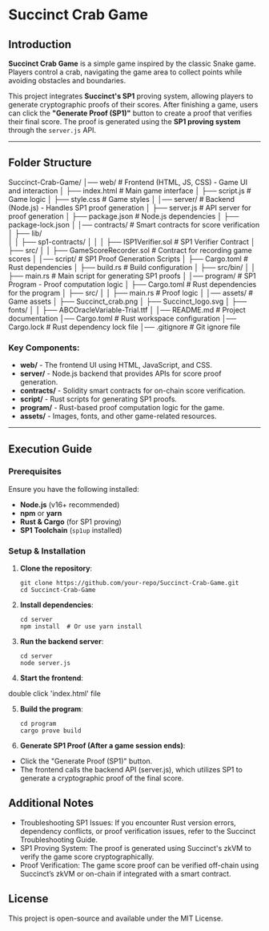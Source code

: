 # Succinct Crab Game

## Introduction

**Succinct Crab Game** is a simple game inspired by the classic Snake game. Players control a crab, navigating the game area to collect points while avoiding obstacles and boundaries.

This project integrates **Succinct's SP1** proving system, allowing players to generate cryptographic proofs of their scores. After finishing a game, users can click the **"Generate Proof (SP1)"** button to create a proof that verifies their final score. The proof is generated using the **SP1 proving system** through the `server.js` API.

---

## Folder Structure

Succinct-Crab-Game/
│── web/ # Frontend (HTML, JS, CSS) - Game UI and interaction
│ ├── index.html # Main game interface
│ ├── script.js # Game logic
│ ├── style.css # Game styles
│
│── server/ # Backend (Node.js) - Handles SP1 proof generation
│ ├── server.js # API server for proof generation
│ ├── package.json # Node.js dependencies
│ ├── package-lock.json
│
│── contracts/ # Smart contracts for score verification
│ ├── lib/  
│ │ ├── sp1-contracts/
│ │ │ ├── ISP1Verifier.sol # SP1 Verifier Contract
│ ├── src/
│ │ ├── GameScoreRecorder.sol # Contract for recording game scores
│
│── script/ # SP1 Proof Generation Scripts
│ ├── Cargo.toml # Rust dependencies
│ ├── build.rs # Build configuration
│ ├── src/bin/
│ │ ├── main.rs # Main script for generating SP1 proofs
│
│── program/ # SP1 Program - Proof computation logic
│ ├── Cargo.toml # Rust dependencies for the program
│ ├── src/
│ │ ├── main.rs # Proof logic
│
│── assets/ # Game assets
│ ├── Succinct_crab.png
│ ├── Succinct_logo.svg
│ ├── fonts/
│ │ ├── ABCOracleVariable-Trial.ttf
│
│── README.md # Project documentation
│── Cargo.toml # Rust workspace configuration
│── Cargo.lock # Rust dependency lock file
│── .gitignore # Git ignore file

### Key Components:

- **web/** - The frontend UI using HTML, JavaScript, and CSS.
- **server/** - Node.js backend that provides APIs for score proof generation.
- **contracts/** - Solidity smart contracts for on-chain score verification.
- **script/** - Rust scripts for generating SP1 proofs.
- **program/** - Rust-based proof computation logic for the game.
- **assets/** - Images, fonts, and other game-related resources.

---

## Execution Guide

### Prerequisites

Ensure you have the following installed:

- **Node.js** (v16+ recommended)
- **npm** or **yarn**
- **Rust & Cargo** (for SP1 proving)
- **SP1 Toolchain** (`sp1up` installed)

### Setup & Installation

1. **Clone the repository**:

   ```
   git clone https://github.com/your-repo/Succinct-Crab-Game.git
   cd Succinct-Crab-Game
   ```

2. **Install dependencies**:

   ```
   cd server
   npm install  # Or use yarn install
   ```

3. **Run the backend server**:

   ```
   cd server
   node server.js
   ```

4. **Start the frontend**:

double click 'index.html' file

5. **Build the program**:

   ```
   cd program
   cargo prove build
   ```

6. **Generate SP1 Proof (After a game session ends)**:

- Click the "Generate Proof (SP1)" button.
- The frontend calls the backend API (server.js), which utilizes SP1 to generate a cryptographic proof of the final score.

## Additional Notes

- Troubleshooting SP1 Issues: If you encounter Rust version errors, dependency conflicts, or proof verification issues, refer to the Succinct Troubleshooting Guide.
- SP1 Proving System: The proof is generated using Succinct's zkVM to verify the game score cryptographically.
- Proof Verification: The game score proof can be verified off-chain using Succinct’s zkVM or on-chain if integrated with a smart contract.

## License

This project is open-source and available under the MIT License.

```

```
